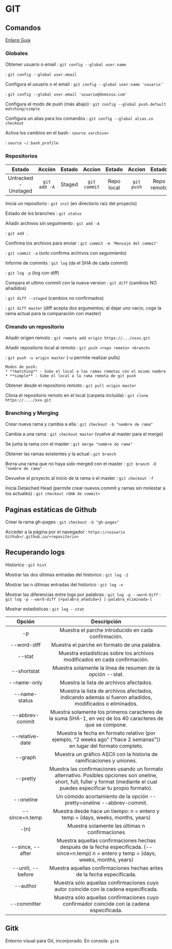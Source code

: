 # GIT

## Comandos

[Enlace Guia](https://git-scm.com/book/es/v1/Fundamentos-de-Git-Deshaciendo-cosas)

### Globales


Obtener usuario o email
  : `git config --global user.name`

  : `git config --global user.email`

Configura el usuario o el email
  : `git config --global user.name 'usuario'`

  : `git config --global user.email 'usuario@dominio.com'`

Configura el modo de push (más abajo)
  : `git config --global push.default matching/simple`

Configura un alias para los comandos
  : `git config --global alias.co checkout`

Activa los cambios en el bash
  : `source <archivo>`

  : `source ~/.bash_profile`


### Repositorios


| Estado								| Acción				| Estado		| Accion 				| Estado 			| Accion 		| Estado 				|
|:---------------------:|:-------------:|:---------:|:-------------:|:-----------:|:---------:|:-------------:|
| Untracked - Unstaged	| `git add -A`	| Staged 		| `git commit`	| Repo local	| `git push`| Repo remoto		|


Inicia un repositorio 
  : `git init` (en directorio raiz del proyecto)

Estado de los branches
  : `git status`

Añadir archivos sin seguimiento
  : `git add -A`

  : `git add .`

Confirma los archivos para enviar
  : `git commit -m 'Mensaje del commit'`

  : `git commit -a` (solo confirma archivos con seguimiento)

Informe de commits
  : `git log` (da el SHA de cada commit)

  : `git log -p` (log con diff)

Compara el ultimo commit con la nueva version
  : `git diff` (cambios NO añadidos)

  : `git diff --staged` (cambios no confirmados)

  : `git diff master` (diff acepta dos argumentos; al dejar uno vacio, coge la rama actual para la comparación con master)


### Creando un repositorio


Añadir origen remoto
  : `git remote add origin https://.../xxxx.git`

Añadir repositorio local al remoto
  : `git push <repo remoto> <branch>`

  : `git push -u origin master` (-u permite realizar pulls)

    Modos de push:
    * **matching** - Sube el local a las ramas remotas con el mismo nombre
    * **simple** - Sube el local a la rama remota de git push

Obtener desde el repositorio remoto
  : `git pull origin master`


Clona el repositorio remoto en el local (carpeta incluida)
  : `git clone https://..../xxx.git`


### Branching y Merging


Crear nueva rama y cambia a ella
  : `git checkout -b "nombre de rama"`

Cambia a una rama
  : `git checkout master` (vuelve al master para el merge)

Se junta la rama con el master
  : `git merge "nombre de rama"`

Obtener las ramas existentes y la actual
  : `git branch`

Borra una rama que no haya sido merged con el master
  : `git branch -D "nombre de rama"`

Devuelve el proyecto al inicio de la rama o el master
  : `git checkout -f`

Inicia Detaiched Head (permite crear nuevos commit y ramas sin molestar a los actuales)
  : `git checkout <SHA de commit>`

## Paginas estáticas de Github

Crear la rama gh-pages
  : `git checkout -b "gh-pages"`

Acceder a la página por el navegador
  : `https://<usuario Github>/.github.io/<repositorio>`


## Recuperando logs

Historico
  : `git hist`

Mostrar las dos últimas entradas del historico
  : `git log -2`

Mostrar las n últimas entradas del historico
  : `git log -n`

Mostrar las diferencias entre logs por palabras
  : `git log -p --word-diff`
  : `git log -p --word-diff {+palabra_añadida+} [-palabra_eliminada-]`

Mostrar estadisticas
  : `git log --stat`


| Opción        | Descripción |
|:-------------:|:-----------:|
| -p            | Muestra el parche introducido en cada confirmación. |
| --word-diff   | Muestra el parche en formato de una palabra. |
| --stat        | Muestra estadísticas sobre los archivos modificados en cada confirmación. |
| --shortstat   | Muestra solamente la línea de resumen de la opción --stat. |
| --name-only   | Muestra la lista de archivos afectados. |
| --name-status | Muestra la lista de archivos afectados, indicando además si fueron añadidos, modificados o eliminados. |
| --abbrev-commit | Muestra solamente los primeros caracteres de la suma SHA-1, en vez de los 40 caracteres de que se compone. |
| --relative-date | Muestra la fecha en formato relativo (por ejemplo, “2 weeks ago” (“hace 2 semanas”)) en lugar del formato completo. |
| --graph       | Muestra un gráfico ASCII con la historia de ramificaciones y uniones. |
| --pretty      | Muestra las confirmaciones usando un formato alternativo. Posibles opciones son oneline, short, full, fuller y format (mediante el cual puedes especificar tu propio formato). |
| --oneline     | Un cómodo acortamiento de la opción --pretty=oneline --abbrev-commit. |
| --since=n.temp | Muestra desde hace un tiempo: n = entero y temp = (days, weeks, months, years) |
| -(n)          | Muestra solamente las últimas n confirmaciones |
| --since, --after  | Muestra aquellas confirmaciones hechas después de la fecha especificada. (--since=n.temp) n = entero y temp = (days, weeks, months, years) |
| --until, --before | Muestra aquellas confirmaciones hechas antes de la fecha especificada. |
| --author      | Muestra sólo aquellas confirmaciones cuyo autor coincide con la cadena especificada. |
| --committer   | Muestra sólo aquellas confirmaciones cuyo confirmador coincide con la cadena especificada. |


## Gitk

Entorno visual para Git, incorporado. En consola: `gitk`


















